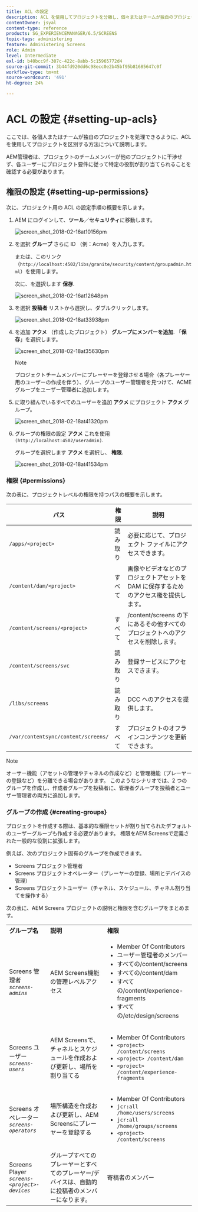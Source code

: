 ```yaml
---
title: ACL の設定
description: ACL を使用してプロジェクトを分離し、個々またはチームが独自のプロジェクトを処理できるようにする方法を説明します。
contentOwner: jsyal
content-type: reference
products: SG_EXPERIENCEMANAGER/6.5/SCREENS
topic-tags: administering
feature: Administering Screens
role: Admin
level: Intermediate
exl-id: b40bcc9f-307c-422c-8abb-5c15965772d4
source-git-commit: 3b44fd920dd6c98ecc0e2b45bf95b81685647c0f
workflow-type: tm+mt
source-wordcount: '491'
ht-degree: 24%

---
```


# ACL の設定 {#setting-up-acls}

ここでは、各個人またはチームが独自のプロジェクトを処理できるように、ACL を使用してプロジェクトを区別する方法について説明します。

AEM管理者は、プロジェクトのチームメンバーが他のプロジェクトに干渉せず、各ユーザーにプロジェクト要件に従って特定の役割が割り当てられることを確認する必要があります。

## 権限の設定 {#setting-up-permissions}

次に、プロジェクト用の ACL の設定手順の概要を示します。

1. AEM にログインして、**ツール**／**セキュリティ**&#x200B;に移動します。

   ![screen_shot_2018-02-16at10156pm](assets/screen_shot_2018-02-16at10156pm.png)

1. を選択 **グループ** さらに ID （例：Acme）を入力します。

   または、このリンク（`http://localhost:4502/libs/granite/security/content/groupadmin.html`）を使用します。

   次に、を選択します **保存**.

   ![screen_shot_2018-02-16at12648pm](assets/screen_shot_2018-02-16at12648pm.png)

1. を選択 **投稿者** リストから選択し、ダブルクリックします。

   ![screen_shot_2018-02-18at33938pm](assets/screen_shot_2018-02-18at33938pm.png)

1. を追加 **アクメ** （作成したプロジェクト） **グループにメンバーを追加**. 「**保存**」を選択します。

   ![screen_shot_2018-02-18at35630pm](assets/screen_shot_2018-02-18at35630pm.png)

   >[!NOTE]
   >
   >プロジェクトチームメンバーにプレーヤーを登録させる場合（各プレーヤー用のユーザーの作成を伴う）、グループのユーザー管理者を見つけて、ACME グループをユーザー管理者に追加します。

1. に取り組んでいるすべてのユーザーを追加 **アクメ** にプロジェクト **アクメ** グループ。

   ![screen_shot_2018-02-18at41320pm](assets/screen_shot_2018-02-18at41320pm.png)

1. グループの権限の設定 **アクメ** これを使用 `(http://localhost:4502/useradmin)`.

   グループを選択します **アクメ** を選択し、 **権限**.

   ![screen_shot_2018-02-18at41534pm](assets/screen_shot_2018-02-18at41534pm.png)

### 権限 {#permissions}

次の表に、プロジェクトレベルの権限を持つパスの概要を示します。

| **パス** | **権限** | **説明** |
|---|---|---|
| `/apps/<project>` | 読み取り | 必要に応じて、プロジェクト ファイルにアクセスできます。 |
| `/content/dam/<project>` | すべて | 画像やビデオなどのプロジェクトアセットを DAM に保存するためのアクセス権を提供します。 |
| `/content/screens/<project>` | すべて | /content/screens の下にあるその他すべてのプロジェクトへのアクセスを削除します。 |
| `/content/screens/svc` | 読み取り | 登録サービスにアクセスできます。 |
| `/libs/screens` | 読み取り | DCC へのアクセスを提供します。 |
| `/var/contentsync/content/screens/` | すべて | プロジェクトのオフラインコンテンツを更新できます。 |

>[!NOTE]
>
>オーサー機能（アセットの管理やチャネルの作成など）と管理機能（プレーヤーの登録など）を分離できる場合があります。 このようなシナリオでは、2 つのグループを作成し、作成者グループを投稿者に、管理者グループを投稿者とユーザー管理者の両方に追加します。

### グループの作成 {#creating-groups}

プロジェクトを作成する際は、基本的な権限セットが割り当てられたデフォルトのユーザーグループも作成する必要があります。 権限をAEM Screensで定義された一般的な役割に拡張します。

例えば、次のプロジェクト固有のグループを作成できます。

* Screens プロジェクト管理者
* Screens プロジェクトオペレーター（プレーヤーの登録、場所とデバイスの管理）
* Screens プロジェクトユーザー（チャネル、スケジュール、チャネル割り当てを操作する）

次の表に、AEM Screens プロジェクトの説明と権限を含むグループをまとめます。

<table>
 <tbody>
  <tr>
   <td><strong>グループ名</strong></td>
   <td><strong>説明</strong></td>
   <td><strong>権限</strong></td>
  </tr>
  <tr>
   <td>Screens 管理者<br /> <em><code>screens-admins</code></em></td>
   <td>AEM Screens機能の管理レベルアクセス</td>
   <td>
    <ul>
     <li>Member Of Contributors</li>
     <li>ユーザー管理者のメンバー</li>
     <li>すべての/content/screens</li>
     <li>すべての/content/dam</li>
     <li>すべての/content/experience-fragments</li>
     <li>すべての/etc/design/screens</li>
    </ul> </td>
  </tr>
  <tr>
   <td>Screens ユーザー<br /> <em><code>screens-users</code></em></td>
   <td>AEM Screensで、チャネルとスケジュールを作成および更新し、場所を割り当てる</td>
   <td>
    <ul>
     <li>Member Of Contributors</li>
     <li><code>&lt;project&gt; /content/screens</code></li>
     <li><code>&lt;project&gt; /content/dam</code></li>
     <li><code>&lt;project&gt; /content/experience-fragments</code></li>
    </ul> </td>
  </tr>
  <tr>
   <td>Screens オペレーター<br /> <em><code>screens-operators</code></em></td>
   <td>場所構造を作成および更新し、AEM Screensにプレーヤーを登録する</td>
   <td>
    <ul>
     <li>Member Of Contributors</li>
     <li><code>jcr:all /home/users/screens</code></li>
     <li><code>jcr:all /home/groups/screens</code></li>
     <li><code>&lt;project&gt; /content/screens</code></li>
    </ul> </td>
  </tr>
  <tr>
   <td>Screens Player<br /> <em><code>screens-&lt;project&gt;-devices</code></em></td>
   <td>グループすべてのプレーヤーとすべてのプレーヤー/デバイスは、自動的に投稿者のメンバーになります。</td>
   <td><p> 寄稿者のメンバー</p> </td>
  </tr>
 </tbody>
</table>
